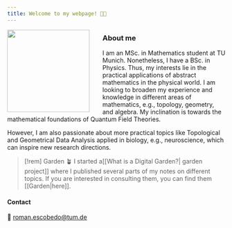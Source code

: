 ```yaml
---
title: Welcome to my webpage! 👋🏼
---
```

<img src="/Assets/BB10B4C0-0610-4990-A35D-7C951959A871.JPG" width="190" style="float: left; margin-right: 30px; margin-down: 30px;">

### About me

I am an MSc. in Mathematics student at TU Munich. Nonetheless, I have a BSc. in Physics. Thus, my interests lie in the practical applications of abstract mathematics in the physical world. I am looking to broaden my experience and knowledge in different areas of mathematics, e.g., topology, geometry, and algebra. My inclination is towards the mathematical foundations of Quantum Field Theories. 

However, I am also passionate about more practical topics like Topological and Geometrical Data Analysis applied in biology, e.g., neuroscience, which can inspire new research directions.


>[!rem] Garden 🪴
>I started a[[What is a Digital Garden?| garden project]] where I published several parts of my notes on different topics. If you are interested in consulting them, you can find them [[Garden|here]].
 

#### Contact
📩 roman.escobedo@tum.de





